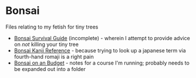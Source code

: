 # Bonsai

Files relating to my fetish for tiny trees

+ [Bonsai Survival Guide](Bonsai%20survival%20guide.md) (incomplete) - wherein I attempt to provide advice on *not* killing your tiny tree
+ [Bonsai Kanji Reference](BonsaiKanji.md) - because trying to look up a japanese term via fourth-hand romaji is a right pain
+ [Bonsai on an Budget](WGCourse/README.md) - notes for a course I'm running; probably needs to be expanded out into a folder